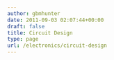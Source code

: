 ```yaml
---
author: gbmhunter
date: 2011-09-03 02:07:44+00:00
draft: false
title: Circuit Design
type: page
url: /electronics/circuit-design
---
```

